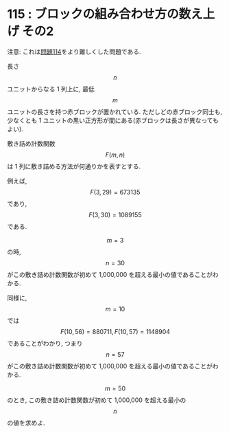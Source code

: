 # 115 : ブロックの組み合わせ方の数え上げ その2

注意: これは[問題114](p114.md)をより難しくした問題である.

長さ$$n$$ユニットからなる 1 列上に, 最低$$m$$ユニットの長さを持つ赤ブロックが置かれている. ただしどの赤ブロック同士も, 少なくとも 1 ユニットの黒い正方形が間にある(赤ブロックは長さが異なってもよい).

敷き詰め計数関数$$F(m, n)$$は 1 列に敷き詰める方法が何通りかを表すとする.

例えば,$$F(3, 29) = 673135$$であり,$$F(3, 30) = 1089155$$である.

$$m = 3$$の時,$$n = 30$$がこの敷き詰め計数関数が初めて 1,000,000 を超える最小の値であることがわかる.

同様に,$$m = 10$$では$$F(10, 56) = 880711, F(10, 57) = 1148904$$であることがわかり, つまり$$n = 57$$がこの敷き詰め計数関数が初めて 1,000,000 を超える最小の値であることがわかる.

$$m = 50$$のとき, この敷き詰め計数関数が初めて 1,000,000 を超える最小の$$n$$の値を求めよ.
